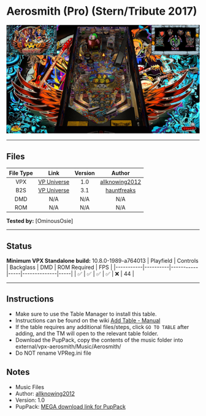 # Aerosmith (Pro) (Stern/Tribute 2017) 

![Table Preview](../../images/vpx-aerosmith-preview.jpg)

---

## Files
| File Type | Link | Version | Author |
|:---------:|:----:|:-------:|:------:|
| VPX | [VP Universe](https://vpuniverse.com/files/file/13403-aerosmith-pro-sterntribute-2017-v102zip-with-vr/) | 1.0 | [allknowing2012](https://vpuniverse.com/profile/5615-allknowing2012/) |
| B2S | [VP Universe](https://vpuniverse.com/files/file/13413-aerosmith-stern-2017flex-b2s-with-full-dmd/) | 3.1 | [hauntfreaks](https://vpuniverse.com/profile/5216-hauntfreaks/) |
| DMD | N/A | N/A | N/A |
| ROM | N/A | N/A | N/A |

**Tested by:** [OminousOsie]

---

## Status
**Minimum VPX Standalone build:** 10.8.0-1989-a764013
| Playfield | Controls | Backglass | DMD | ROM Required | FPS | 
|-----------|----------|-----------|-----|--------------|-----|
| :white_check_mark: | :white_check_mark: | :white_check_mark: | :white_check_mark: | :x: | 44 |

---

## Instructions

- Make sure to use the Table Manager to install this table.
- Instructions can be found on the wiki [Add Table - Manual](https://github.com/LegendsUnchained/vpx-standalone-alp4k/wiki/%5B04%5D-%F0%9F%A7%A1-TM-%E2%80%90-Other-Features#add-table---manual)
- If the table requires any additional files/steps, click `GO TO TABLE` after adding, and the TM will open to the relevant table folder.
- Download the PupPack, copy the contents of the music folder into external/vpx-aerosmith/Music/Aerosmith/
- Do NOT rename VPReg.ini file

## Notes
- Music Files
- Author: [allknowing2012](https://vpuniverse.com/profile/5615-allknowing2012/)
- Version: 1.0 
- PupPack: [MEGA download link for PupPack](https://mega.nz/file/ErxEHAQY#9G1aWoR0aDAAFfz_bK3XrCB0clRzn5n7sBwzd7FX6-8)
